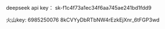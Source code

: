 deepseek api key： sk-f1c4f73a1ec34f6aa745ae241bd1fdd9


火山key:
6985250076
8kCVYyDbRTbNW4rEzkEjXnr_6tFGP3wd


